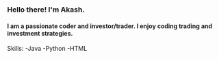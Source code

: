 ### Hello there! I'm Akash.
#### I am a passionate coder and investor/trader. I enjoy coding trading and investment strategies. 
Skills:
-Java
-Python
-HTML

